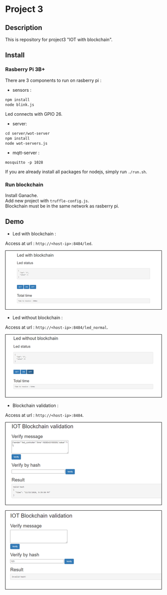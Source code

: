 # Project 3

## Description

This is repository for project3 "IOT with blockchain".  

## Install

### Rasberry Pi 3B+

There are 3 components to run on rasberry pi :  
 + sensors : 
 ```
 npm install
 node blink.js
 ```
  Led connects with GPIO 26.
 + server:
 ```
 cd server/wot-server
 npm install
 node wot-servers.js
 ```
 + mqtt-server :
 ```
 mosquitto -p 1028 
 ```

If you are already install all packages for nodejs, simply run `./run.sh`.  

### Run blockchain 

Install Ganache.  
Add new project with `truffle-config.js`.  
Blockchain must be in the same network as rasberry pi.

## Demo

+ Led with blockchain :

Access at url : `http://<host-ip>:8484/led`.  

![](img/2020-12-30-10-33-58.png)

+ Led without blockchain :

Access at url : `http://<host-ip>:8484/led_normal`.  

![](img/2020-12-30-10-34-41.png)

+ Blockchain validation :

Access at url : `http://<host-ip>:8484`.  

![](img/2020-12-30-10-35-26.png)

![](img/2020-12-30-10-35-36.png)
